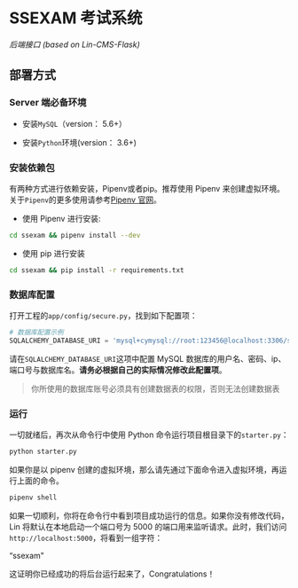 # SSEXAM 考试系统

_后端接口 (based on Lin-CMS-Flask)_

## 部署方式

### Server 端必备环境

- 安装`MySQL`（version： 5.6+）

- 安装`Python`环境(version： 3.6+)

### 安装依赖包

有两种方式进行依赖安装，Pipenv或者pip。推荐使用 Pipenv 来创建虚拟环境。关于`Pipenv`的更多使用请参考[Pipenv 官网](https://pipenv.readthedocs.io/en/latest/)。

* 使用 Pipenv 进行安装:

```bash
cd ssexam && pipenv install --dev
```

* 使用 pip 进行安装

```bash
cd ssexam && pip install -r requirements.txt
```

### 数据库配置

打开工程的`app/config/secure.py`，找到如下配置项：

```py
# 数据库配置示例
SQLALCHEMY_DATABASE_URI = 'mysql+cymysql://root:123456@localhost:3306/ssexam'
```

请在`SQLALCHEMY_DATABASE_URI`这项中配置 MySQL 数据库的用户名、密码、ip、端口号与数据库名。**请务必根据自己的实际情况修改此配置项**。

> 你所使用的数据库账号必须具有创建数据表的权限，否则无法创建数据表

### 运行

一切就绪后，再次从命令行中使用 Python 命令运行项目根目录下的`starter.py`：

```bash
python starter.py
```

如果你是以 pipenv 创建的虚拟环境，那么请先通过下面命令进入虚拟环境，再运行上面的命令。

```bash
pipenv shell
```

如果一切顺利，你将在命令行中看到项目成功运行的信息。如果你没有修改代码，Lin 将默认在本地启动一个端口号为 5000 的端口用来监听请求。此时，我们访问`http://localhost:5000`，将看到一组字符：

“ssexam"

这证明你已经成功的将后台运行起来了，Congratulations！